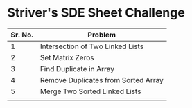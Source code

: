 # Striver's SDE Sheet Challenge

| Sr. No.  | Problem |
| ------------- | ------------- |
| 1  | Intersection of Two Linked Lists  |
| 2  | Set Matrix Zeros  |
| 3  | Find Duplicate in Array |
| 4  | Remove Duplicates from Sorted Array |
| 5  | Merge Two Sorted Linked Lists |
|   |  |

